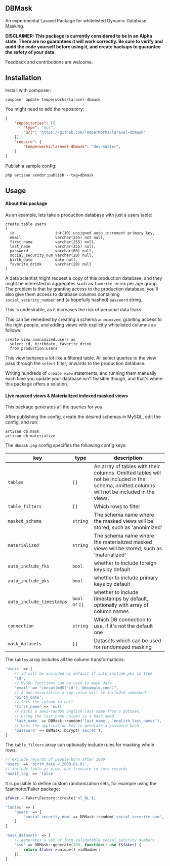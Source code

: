 ## DBMask

An experimental Laravel Package for whitelisted Dynamic Database Masking.

**DISCLAIMER: This package is currently considered to be in an Alpha state. There are no guarantees it will work correctly. Be sure to verify and audit the code yourself before using it, and create backups to guarantee the safety of your data.**

Feedback and contributions are welcome.

## Installation

Install with composer:
```
composer update temperworks/laravel-dbmask
```

You might need to add the repository:
```json
{
    "repositories": [{
        "type": "vcs",
        "url": "https://github.com/TemperWorks/laravel-dbmask"
    }],
    "require": {
        "temperworks/laravel-dbmask": "dev-master",
    }
}
```

Publish a sample config:
```
php artisan vendor:publish --tag=dbmask
```

## Usage

#### About this package

As an example, lets take a production database with just a users table:

```mysql
create table users
(
  id                  int(10) unsigned auto_increment primary key,
  email               varchar(255) not null,
  first_name          varchar(255) null,
  last_name           varchar(255) null,
  password            varchar(60) null,
  social_security_num varchar(20) null,
  birth_date          date null,
  favorite_drink      varchar(20) null
)
```

A data scientist might request a copy of this production database, and they might be interested in aggregates such as `favorite_drink` per age group. The problem is that by granting access to the production database, you'll also give them access to database columns containing `social_security_number` and (a hopefully hashed) `password` string.

This is undesirable, as it increases the risk of personal data leaks.

This can be remedied by creating a schema `anonimized`, granting access to the right people, and adding views with explicitly whitelisted columns as follows:

```mysql
create view anonimized.users as
  select id, birthdate, favorite_drink
  from production.users
```

This view behaves a lot like a filtered table. All select queries to the view pass through the `select` filter, onwards to the production database. 

Writing hundreds of `create view` statements, and running them manually each time you update your database isn't feasible though, and that's where this package offers a solution.

#### Live masked views & Materialized indexed masked views

This package generates all the queries for you.

After publishing the config, create the desired schemas in MySQL, edit the config, and run:

```
artisan db:mask
artisan db:materialize
```

The `dbmask.php` config specifies the following config keys:

|key|type|description|
|---|---|---|
|`tables`|`[]`|An array of tables with their columns. Omitted tables will not be included in the schema, omitted columns will not be included in the views.|
|`table_filters`|`[]`|Which rows to filter|
|`masked_schema`|`string`|The schema name where the masked views will be stored, such as 'anonimized'|
|`materialized`|`string`|The schema name where the materialized masked views will be stored, such as 'materialized'|
|`auto_include_fks`| `bool`| whether to include foreign keys by default|
|`auto_include_pks`| `bool`| whether to include primary keys by default|
|`auto_include_timestamps`| `bool` or `[]`| whether to include timestamps by default, optionally with array of column names|
|`connection`| `string`| Which DB connection to use, if it's not the default one |
|`mask_datasets`|`[]`| Datasets which can be used for randomized masking |

The `tables` array includes all the column transformations:
```php
'users' => [
    // id will be included by default if auto_include_pks is true
    'id',
    // MySQL functions can be used to mask data
    'email' => "concat(md5('id'),'@example.com')",
    // A non-associative array value will be included unmasked
    'birth_date',
    // Sets the column to null
    'first_name' => 'null'
    // Picks a semi-random English last name from a dataset, 
    // using the last_name column as a hash seed
    'last_name' => DBMask::random('last_name', 'english_last_names'),
    // Uses the application key to generate a password hash 
    'password' => DBMask::bcrypt('secret'),
]
```

The `table_filters` array can optionally include rules for masking whole rows: 

```php
// exclude records of people born after 2000
'users' => 'birth_date < 2000-01-01',
// include table as view, but truncate to zero records
'audit_log' => 'false'
```

It is possible to define custom randomization sets, for example using the fzaninotto/Faker package:

```php
$faker = Faker\Factory::create('nl_NL');

'tables' => [
    'users' => [
        'social_security_num' => DBMask::random('social_security_num', 'ssn')
    ]
]

'mask_datasets' => [
    // generates a set of form-validatable social security numbers
    'ssn' => DBMask::generate(100, function() use ($faker) {
        return $faker->unique()->idNumber;
    }),
]
```
